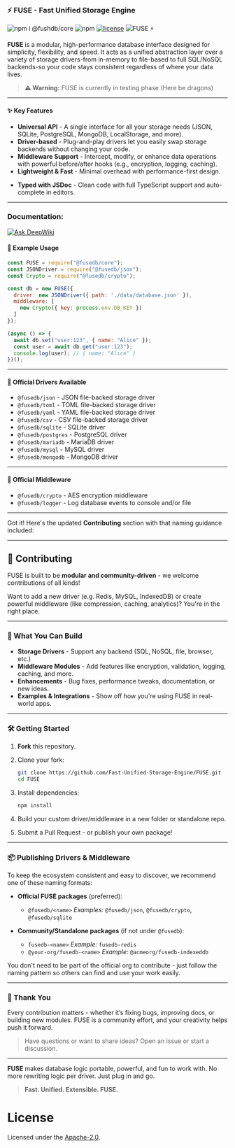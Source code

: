 ### ⚡ FUSE - Fast Unified Storage Engine

![npm i @fushdb/core](https://img.shields.io/badge/npm%20i-@fushdb/core-black)
![npm](https://img.shields.io/npm/v/@fusedb/core)
[![license](https://img.shields.io/npm/l/@fusedb/core)](./LICENSE)
![FUSE ⚡](https://img.shields.io/badge/FUSE-⚡-yellow)

**FUSE** is a modular, high-performance database interface designed for simplicity, flexibility, and speed. It acts as a unified abstraction layer over a variety of storage drivers-from in-memory to file-based to full SQL/NoSQL backends-so your code stays consistent regardless of where your data lives.

> **⚠️ Warning:** FUSE is currently in testing phase (Here be dragons)

---

#### ✨ Key Features

* **Universal API** - A single interface for all your storage needs (JSON, SQLite, PostgreSQL, MongoDB, LocalStorage, and more).
* **Driver-based** - Plug-and-play drivers let you easily swap storage backends without changing your code.
* **Middleware Support** - Intercept, modify, or enhance data operations with powerful before/after hooks (e.g., encryption, logging, caching).
* **Lightweight & Fast** - Minimal overhead with performance-first design.
<!-- WIP: * **Cross-platform** - Works in **Node.js** and **the browser** (via compatible drivers). -->
* **Typed with JSDoc** - Clean code with full TypeScript support and auto-complete in editors.

---

### Documentation:

[![Ask DeepWiki](https://deepwiki.com/badge.svg)](https://deepwiki.com/Fast-Unified-Storage-Engine/FUSE)

#### 🔧 Example Usage

```js
const FUSE = require("@fusedb/core");
const JSONDriver = require("@fusedb/json");
const Crypto = require("@fusedb/crypto");

const db = new FUSE({
  driver: new JSONDriver({ path: './data/database.json' }),
  middleware: [
    new Crypto({ key: process.env.DB_KEY })
  ]
});

(async () => {
  await db.set("user:123", { name: "Alice" });
  const user = await db.get("user:123");
  console.log(user); // { name: "Alice" }
})();
```

---

#### 🔌 Official Drivers Available

* `@fusedb/json` - JSON file-backed storage driver
* `@fusedb/toml` - TOML file-backed storage driver
* `@fusedb/yaml` - YAML file-backed storage driver
* `@fusedb/csv` - CSV file-backed storage driver
* `@fusedb/sqlite` - SQLite driver
* `@fusedb/postgres` - PostgreSQL driver
* `@fusedb/mariadb` - MariaDB driver
* `@fusedb/mysql` - MySQL driver
* `@fusedb/mongodb` - MongoDB driver
<!-- WIP: * `@fusedb/indexeddb` - IndexedDB driver (browser) -->
<!-- WIP: * `@fusedb/localstorage` - LocalStorage driver (browser) -->

---

#### 🔐 Official Middleware

* `@fusedb/crypto` - AES encryption middleware
* `@fusedb/logger` - Log database events to console and/or file

---

Got it! Here's the updated **Contributing** section with that naming guidance included:

---

## 🤝 Contributing

FUSE is built to be **modular and community-driven** - we welcome contributions of all kinds!

Want to add a new driver (e.g. Redis, MySQL, IndexedDB) or create powerful middleware (like compression, caching, analytics)? You're in the right place.

---

### 🧩 What You Can Build

* **Storage Drivers** - Support any backend (SQL, NoSQL, file, browser, etc.)
* **Middleware Modules** - Add features like encryption, validation, logging, caching, and more.
* **Enhancements** - Bug fixes, performance tweaks, documentation, or new ideas.
* **Examples & Integrations** - Show off how you're using FUSE in real-world apps.

---

### 🛠️ Getting Started

1. **Fork** this repository.
2. Clone your fork:

   ```bash
   git clone https://github.com/Fast-Unified-Storage-Engine/FUSE.git
   cd FUSE
   ```
3. Install dependencies:

   ```bash
   npm install
   ```
4. Build your custom driver/middleware in a new folder or standalone repo.
5. Submit a Pull Request - or publish your own package!

---

### 📦 Publishing Drivers & Middleware

To keep the ecosystem consistent and easy to discover, we recommend one of these naming formats:

* **Official FUSE packages** (preferred):

  * `@fusedb/<name>`
    *Examples:* `@fusedb/json`, `@fusedb/crypto`, `@fusedb/sqlite`

* **Community/Standalone packages** (if not under `@fusedb`):

  * `fusedb-<name>`
    *Example:* `fusedb-redis`
  * `@your-org/fusedb-<name>`
    *Example:* `@acmeorg/fusedb-indexeddb`

You don't need to be part of the official org to contribute - just follow the naming pattern so others can find and use your work easily.

---

### 🙏 Thank You

Every contribution matters - whether it’s fixing bugs, improving docs, or building new modules.
FUSE is a community effort, and your creativity helps push it forward.

> Have questions or want to share ideas? Open an issue or start a discussion.

---

**FUSE** makes database logic portable, powerful, and fun to work with.
No more rewriting logic per driver. Just plug in and go.

> **Fast. Unified. Extensible. FUSE.**

# License

Licensed under the [Apache-2.0](./LICENSE).